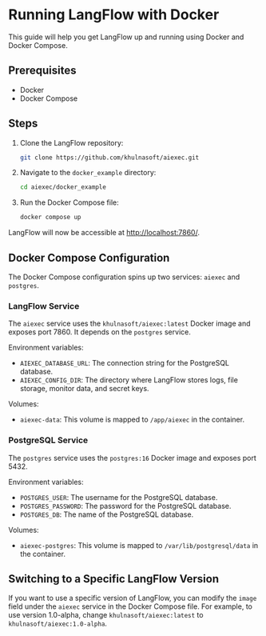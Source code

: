 # Running LangFlow with Docker

This guide will help you get LangFlow up and running using Docker and Docker Compose.

## Prerequisites

- Docker
- Docker Compose

## Steps

1. Clone the LangFlow repository:

   ```sh
   git clone https://github.com/khulnasoft/aiexec.git
   ```

2. Navigate to the `docker_example` directory:

   ```sh
   cd aiexec/docker_example
   ```

3. Run the Docker Compose file:

   ```sh
   docker compose up
   ```

LangFlow will now be accessible at [http://localhost:7860/](http://localhost:7860/).

## Docker Compose Configuration

The Docker Compose configuration spins up two services: `aiexec` and `postgres`.

### LangFlow Service

The `aiexec` service uses the `khulnasoft/aiexec:latest` Docker image and exposes port 7860. It depends on the `postgres` service.

Environment variables:

- `AIEXEC_DATABASE_URL`: The connection string for the PostgreSQL database.
- `AIEXEC_CONFIG_DIR`: The directory where LangFlow stores logs, file storage, monitor data, and secret keys.

Volumes:

- `aiexec-data`: This volume is mapped to `/app/aiexec` in the container.

### PostgreSQL Service

The `postgres` service uses the `postgres:16` Docker image and exposes port 5432.

Environment variables:

- `POSTGRES_USER`: The username for the PostgreSQL database.
- `POSTGRES_PASSWORD`: The password for the PostgreSQL database.
- `POSTGRES_DB`: The name of the PostgreSQL database.

Volumes:

- `aiexec-postgres`: This volume is mapped to `/var/lib/postgresql/data` in the container.

## Switching to a Specific LangFlow Version

If you want to use a specific version of LangFlow, you can modify the `image` field under the `aiexec` service in the Docker Compose file. For example, to use version 1.0-alpha, change `khulnasoft/aiexec:latest` to `khulnasoft/aiexec:1.0-alpha`.
